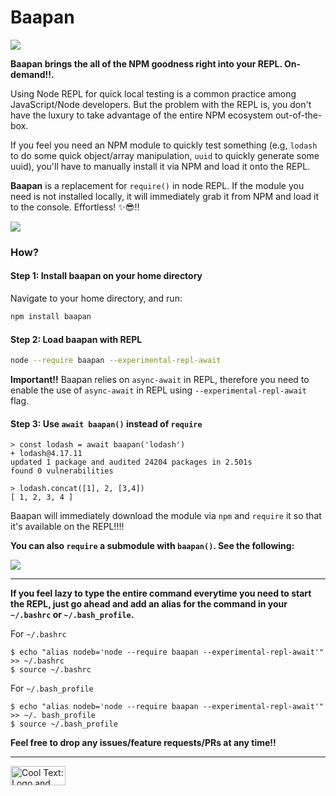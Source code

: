 # Baapan

![](https://github.com/dpjayasekara/baapan/raw/master/docs/logo.png)

**Baapan brings the all of the NPM goodness right into your REPL. On-demand!!.**

Using Node REPL for quick local testing is a common practice among JavaScript/Node developers. But the problem with the REPL is, you don't have the luxury to take advantage of the entire NPM ecosystem out-of-the-box. 

If you feel you need an NPM module to quickly test something (e.g, `lodash` to do some quick object/array manipulation, `uuid` to quickly generate some uuid), you'll have to manually install it via NPM and load it onto the REPL.

**Baapan** is a replacement for `require()` in node REPL. If the module you need is not installed locally, it will immediately grab it from NPM and load it to the console. Effortless! ✨😎!!

![](https://github.com/dpjayasekara/baapan/raw/master/docs/screenshot.png)

### How?

#### Step 1: Install baapan on your home directory

Navigate to your home directory, and run:

```sh
npm install baapan
```
#### Step 2: Load baapan with REPL

```sh
node --require baapan --experimental-repl-await
```
**Important!!** Baapan relies on `async-await` in REPL, therefore you need to enable the use of `async-await` in REPL using `--experimental-repl-await` flag.


#### Step 3: Use `await baapan()` instead of `require`

```
> const lodash = await baapan('lodash')
+ lodash@4.17.11
updated 1 package and audited 24204 packages in 2.501s
found 0 vulnerabilities

> lodash.concat([1], 2, [3,4])
[ 1, 2, 3, 4 ]
```

Baapan will immediately download the module via `npm` and `require` it so that it's available on the REPL!!!!

**You can also `require` a submodule with `baapan()`. See the following:**

![](https://github.com/dpjayasekara/baapan/raw/master/docs/uuid.png)

------------------

**If you feel lazy to type the entire command everytime you need to start the REPL, just go ahead and add an alias for the command in your `~/.bashrc` or `~/.bash_profile`.**

For `~/.bashrc`

```
$ echo "alias nodeb='node --require baapan --experimental-repl-await'" >> ~/.bashrc
$ source ~/.bashrc
```

For `~/.bash_profile`

```
$ echo "alias nodeb='node --require baapan --experimental-repl-await'" >> ~/. bash_profile
$ source ~/.bash_profile
```

**Feel free to drop any issues/feature requests/PRs at any time!!**

-----------------

<a href="http://cooltext.com" target="_top"><img src="https://cooltext.com/images/ct_button.gif" width="88" height="31" alt="Cool Text: Logo and Graphics Generator" /></a>